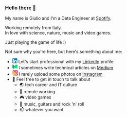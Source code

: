 
### Hello there 👋

My name is Giulio and I'm a Data Engineer at [Spotify](https://open.spotify.com/).

Working remotely from Italy.
<br>
In love with science, nature, music and video games. 

Just playing the game of life :)
<br>

Not sure why you're here, but here's something about me:

- <img alt="linkedin" src="images/linkedin.svg" width="16px" /> Let's start professional with my [LinkedIn](https://www.linkedin.com/in/giuliomazzeo/) profile
- <img alt="medium" src="images/medium.svg" width="17px" /> I sometimes write technical articles on [Medium](https://medium.com/@giuliomazzeo/)
- <img alt="instagram" src="images/instagram.svg" width="18px" /> I rarely upload some photos on [Instagram](https://www.instagram.com/gumaz.ig/)
- 💬 Feel free to get in touch to talk about
  - 🌏 tech career and IT culture
  - 🏡 remote working
  - 🎮 video games
  - 🎵 music, guitars and rock 'n' roll 
  - 📫 whatever you want

<!--
**gumaz/gumaz** is a ✨ _special_ ✨ repository because its `README.md` (this file) appears on your GitHub profile.

Here are some ideas to get you started:

- 🔭 I’m currently working on ...
- 🌱 I’m currently learning ...
- 👯 I’m looking to collaborate on ...
- 🤔 I’m looking for help with ...
- 💬 Ask me about ...
- 📫 How to reach me: ...
- 😄 Pronouns: ...
- ⚡ Fun fact: ...
-->
